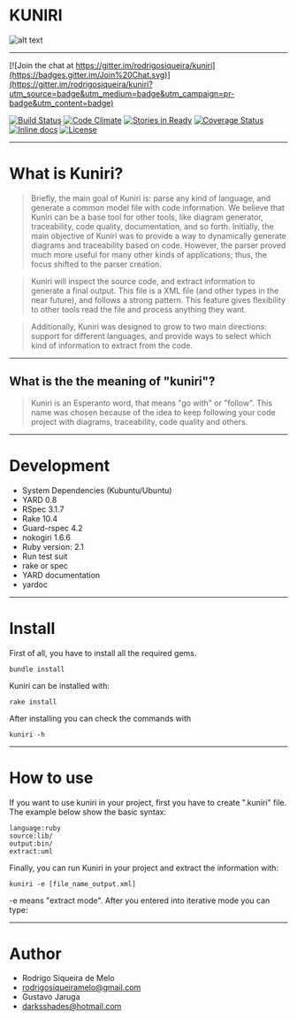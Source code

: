 # KUNIRI

![alt text](https://github.com/kuniri/kuniri/wiki/logo/256px/with_round_border.png "Kuniri")

----

[![Join the chat at https://gitter.im/rodrigosiqueira/kuniri](https://badges.gitter.im/Join%20Chat.svg)](https://gitter.im/rodrigosiqueira/kuniri?utm_source=badge&utm_medium=badge&utm_campaign=pr-badge&utm_content=badge)

[![Build Status](https://travis-ci.org/Kuniri/kuniri.svg?branch=master)](https://travis-ci.org/Kuniri/kuniri)
[![Code Climate](https://codeclimate.com/github/Kuniri/kuniri/badges/gpa.svg)](https://codeclimate.com/github/Kuniri/kuniri)
[![Stories in Ready](https://badge.waffle.io/Kuniri/kuniri.svg?label=ready&title=Ready)](http://waffle.io/Kuniri/kuniri)
[![Coverage Status](https://coveralls.io/repos/Kuniri/kuniri/badge.svg?branch=master&service=github)](https://coveralls.io/github/Kuniri/kuniri?branch=master)
[![Inline docs](http://inch-ci.org/github/Kuniri/kuniri.svg?branch=master)](http://inch-ci.org/github/Kuniri/kuniri)
[![License](https://img.shields.io/badge/license-GPLv3-green.svg)](https://github.com/Kuniri/kuniri/blob/master/COPYING)

----
# What is Kuniri?

> Briefly, the main goal of Kuniri is: parse any kind of language, and generate
a common model file with code information. We believe that Kuniri can be a base
tool for other tools, like diagram generator, traceability, code quality,
documentation, and so forth. Initially, the main objective of Kuniri was to
provide a way to dynamically generate diagrams and traceability based on code.
However, the parser proved much more useful for many other kinds of
applications; thus, the focus shifted to the parser creation.

> Kuniri will inspect the source code, and extract information to generate a
final output. This file is a XML file (and other types in the near future), and
follows a strong pattern. This feature gives flexibility to other tools read the
file and process anything they want.

> Additionally, Kuniri was designed to grow to two main directions: support for
different languages, and provide ways to select which kind of information to
extract from the code.

----
## What is the the meaning of "kuniri"?

> Kuniri is an Esperanto word, that means "go with" or "follow". This name was
chosen because of the idea to keep following your code project with diagrams,
traceability, code quality and others.

----
# Development

* System Dependencies (Kubuntu/Ubuntu)
 * YARD 0.8
 * RSpec 3.1.7
 * Rake 10.4
 * Guard-rspec 4.2
 * nokogiri 1.6.6
* Ruby version: 2.1
* Run test suit
 * rake or spec
* YARD documentation
 * yardoc

----
# Install

First of all, you have to install all the required gems.
```
bundle install
```

Kuniri can be installed with:
```
rake install
```

After installing you can check the commands with
```
kuniri -h
```

----
# How to use
If you want to use kuniri in your project, first you have to create ".kuniri"
file. The example below show the basic syntax:

```
language:ruby
source:lib/
output:bin/
extract:uml
```

Finally, you can run Kuniri in your project and extract the information with:

```
kuniri -e [file_name_output.xml]
```

-e means "extract mode". After you entered into iterative mode you can type:

----
# Author

* Rodrigo Siqueira de Melo
 * rodrigosiqueiramelo@gmail.com
* Gustavo Jaruga
 * darksshades@hotmail.com
